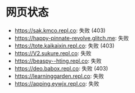 # 网页状态
- https://sak.kmco.repl.co: 失败 (403)
- https://happy-pinnate-revolve.glitch.me: 失败
- https://tote.kaikaixin.repl.co: 失败 (403)
- https://V2.sukure.repl.co: 失败
- https://beaspy--hting.repl.co: 失败
- https://deo.babox.repl.co: 失败 (403)
- https://learninggarden.repl.co: 失败
- https://apping.eywjx.repl.co: 失败
